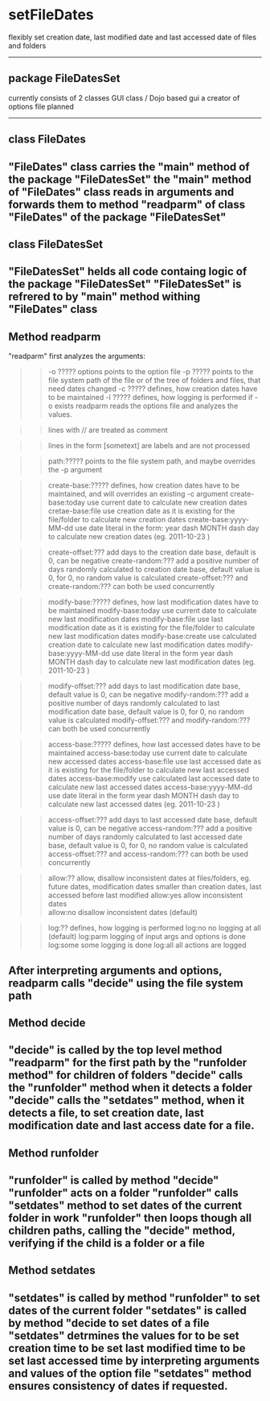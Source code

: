 setFileDates
============

flexibly set creation date, last modified date and last accessed date of files and folders

-------------------------------------------------------------------------------------------------------------
package FileDatesSet
-------------------------------------------------------------------------------------------------------------
currently consists of 2 classes
GUI class / Dojo based gui a creator of options file planned


-------------------------------------------------------------------------------------------------------------
class FileDates
-------------------------------------------------------------------------------------------------------------
"FileDates" class carries the "main" method of the package "FileDatesSet" 
the "main" method of "FileDates" class reads in arguments and forwards them to 
	method "readparm" of class "FileDates" of the package "FileDatesSet"
-------------------------------------------------------------------------------------------------------------
class FileDatesSet
-------------------------------------------------------------------------------------------------------------
"FileDatesSet" helds all code containg logic of the package "FileDatesSet"
"FileDatesSet" is refrered to by "main" method withing "FileDates" class
-------------------------------------------------------------------------------------------------------------
Method readparm  
-------------------------------------------------------------------------------------------------------------
"readparm" first analyzes the arguments:
>> -o ????? options points to the option file
>> -p ????? points to the file system path of the file or of the tree of folders and files, that need dates changed 
>> -c ????? defines, how creation dates have to be maintained
>> -l ????? defines, how logging is performed 
 if -o exists 
 		readparm reads the options file and analyzes the values.

>> lines with // are treated as comment

>> lines in the form [sometext] are labels and are not processed

>> path:?????              points to the file system path, and maybe overrides the -p argument

>> create-base:?????       defines, how creation dates have to be maintained, and will overrides an existing -c argument
   create-base:today       use current date  to calculate new creation dates
   cretae-base:file        use creation date as it is existing for the file/folder to calculate new creation dates
   create-base:yyyy-MM-dd  use date literal in the form: year dash MONTH dash day to calculate new creation dates (eg. 2011-10-23 )
 
>> create-offset:???       add days to the creation date base, default is 0, can be negative
   create-random:???       add a positive number of days randomly calculated to creation date base, default value is 0, for 0, no random value is calculated
   create-offset:??? and create-random:??? can both be used concurrently
 
>> modify-base:?????       defines, how last modification dates have to be maintained
   modify-base:today       use current date  to calculate new last modification dates
   modify-base:file		   use last modification date as it is existing for the file/folder to calculate new last modification dates 
   modify-base:create      use calculated creation date to calculate new last modification dates
   modify-base:yyyy-MM-dd  use date literal in the form year dash MONTH dash day to calculate new last modification dates (eg. 2011-10-23 )

>> modify-offset:???       add days to last modification date base, default value is 0, can be negative
   modify-random:???       add a positive number of days randomly calculated to last modification date base, default value is 0, for 0, no random value is calculated
   modify-offset:??? and modify-random:??? can both be used concurrently  
 
>> access-base:?????       defines, how last accessed dates have to be maintained
   access-base:today       use current date  to calculate new accessed dates
   access-base:file		   use last accessed date as it is existing for the file/folder to calculate new last accessed dates 
   access-base:modify      use calculated last accessed date to calculate new last accessed dates
   access-base:yyyy-MM-dd  use date literal in the form year dash MONTH dash day to calculate new last accessed dates (eg. 2011-10-23 )

>> access-offset:???       add days to last accessed date base, default value is 0, can be negative
   access-random:???       add a positive number of days randomly calculated to last accessed date base, default value is 0, for 0, no random value is calculated
   access-offset:??? and access-random:??? can both be used concurrently  

>> allow:??               allow, disallow inconsistent dates at files/folders, eg. future dates, modification dates smaller than creation dates, last accessed before last modified
   allow:yes			  allow inconsistent dates	
   allow:no               disallow inconsistent dates (default)

>> log:?? 				  defines, how logging is performed 
   log:no                 no logging at all (default)
   log:parm               logging of input args and options is done
   log:some				  some logging is done
   log:all                all actions are logged

 After interpreting arguments and options, 
 readparm calls "decide" using the file system path 	
-------------------------------------------------------------------------------------------------------------
Method decide
-------------------------------------------------------------------------------------------------------------
"decide" is called 
		by the top level method "readparm" for the first path
        by the "runfolder method" for children of folders
"decide" calls the "runfolder" method when it detects a folder
"decide" calls the "setdates" method, when it detects a file, to set 
		creation date, last modification date and last access date for a file.   
-------------------------------------------------------------------------------------------------------------
Method runfolder
-------------------------------------------------------------------------------------------------------------
"runfolder" is called by method "decide"
"runfolder" acts on a folder
"runfolder" calls "setdates" method to set dates of the current folder in work
"runfolder" then loops though all children paths, 
			calling the "decide" method, verifying if the child is a folder or a file		
-------------------------------------------------------------------------------------------------------------
Method setdates
-------------------------------------------------------------------------------------------------------------
"setdates" is called by method "runfolder" to set dates of the current folder
"setdates" is called by method "decide  to set dates of a file
"setdates" detrmines the values for
	to be set creation time
	to be set last modified time
	to be set last accessed time
	by interpreting arguments and values of the option file
	"setdates" method ensures consistency of dates if requested.
-------------------------------------------------------------------------------------------------------------
		
		
